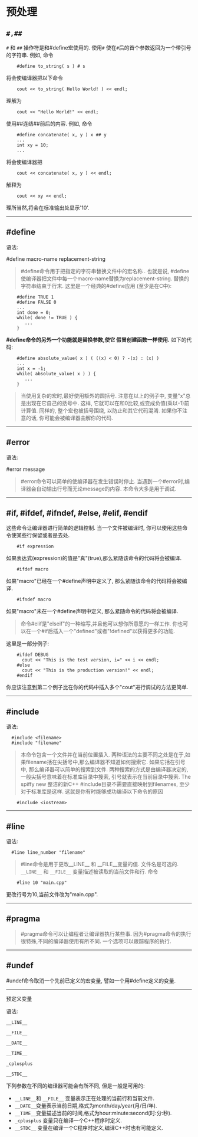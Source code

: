 # 预处理

## `#,##` 

`#` 和 `##` 操作符是和#define宏使用的. 使用`#` 使在`#`后的首个参数返回为一个带引号的字符串. 例如, 命令 

```
    #define to_string( s ) # s
```

将会使编译器把以下命令 
```
    cout << to_string( Hello World! ) << endl;
```
理解为 
```
    cout << "Hello World!" << endl;
```

使用##连结##前后的内容. 例如, 命令 
```
    #define concatenate( x, y ) x ## y
    ...
    int xy = 10;
    ...
```
将会使编译器把 
```
    cout << concatenate( x, y ) << endl;
```
解释为 
```
    cout << xy << endl;
```
理所当然,将会在标准输出处显示'10'. 


--------------------------------------------------------------------------------

## #define 

语法:

#define macro-name replacement-string


>#define命令用于把指定的字符串替换文件中的宏名称 . 也就是说, #define使编译器把文件中每一个macro-name替换为replacement-string. 替换的字符串结束于行末. 这里是一个经典的#define应用 (至少是在C中): 
```
    #define TRUE 1
    #define FALSE 0
    ...
    int done = 0;
    while( done != TRUE ) {
       ...
    }
```

<b>#define命令的另外一个功能就是替换参数,使它 假冒创建函数一样使用.</b> 如下的代码: 

```
    #define absolute_value( x ) ( ((x) < 0) ? -(x) : (x) )
    ...
    int x = -1;
    while( absolute_value( x ) ) {
       ...
    }
```

>当使用复杂的宏时,最好使用额外的圆括号. 注意在以上的例子中, 变量"x"总是出现在它自己的括号中. 这样, 它就可以在和0比较,或变成负值(乘以-1)前计算值. 同样的, 整个宏也被括号围绕, 以防止和其它代码混淆. 如果你不注意的话, 你可能会被编译器曲解你的代码. 


--------------------------------------------------------------------------------

## #error 

语法: 

  #error message

>#error命令可以简单的使编译器在发生错误时停止. 当遇到一个#error时,编译器会自动输出行号而无论message的内容. 本命令大多是用于调试. 


--------------------------------------------------------------------------------

## #if, #ifdef, #ifndef, #else, #elif, #endif 

这些命令让编译器进行简单的逻辑控制. 当一个文件被编译时, 你可以使用这些命令使某些行保留或者是去处. 
```
    #if expression
```

如果表达式(expression)的值是"真"(true),那么紧随该命令的代码将会被编译. 
```
    #ifdef macro
```

如果"macro"已经在一个#define声明中定义了, 那么紧随该命令的代码将会被编译. 
```
    #ifndef macro
```

如果"macro"未在一个#define声明中定义, 那么紧随命令的代码将会被编译. 

>命令#elif是"elseif"的一种缩写,并且他可以想你所意愿的一样工作. 你也可以在一个#if后插入一个"defined"或者"!defined"以获得更多的功能. 

这里是一部分例子: 
```
    #ifdef DEBUG
      cout << "This is the test version, i=" << i << endl;
    #else
      cout << "This is the production version!" << endl;
    #endif
```

你应该注意到第二个例子比在你的代码中插入多个"cout"进行调试的方法更简单. 


--------------------------------------------------------------------------------

## #include 

语法: 
```
  #include <filename>
  #include "filename"
```

>本命令包含一个文件并在当前位置插入. 两种语法的主要不同之处是在于,如果filename括在尖括号中,那么编译器不知道如何搜索它. 如果它括在引号中, 那么编译器可以简单的搜索到文件. 两种搜索的方式是由编译器决定的,一般尖括号意味着在标准库目录中搜索, 引号就表示在当前目录中搜索. The spiffy new 整洁的新C++ #include目录不需要直接映射到filenames, 至少对于标准库是这样. 这就是你有时能够成功编译以下命令的原因 
```
    #include <iostream>
```

--------------------------------------------------------------------------------

## #line 

语法: 
```
  #line line_number "filename"
```
 

>#line命令是用于更改__LINE__ 和 __FILE__变量的值. 文件名是可选的. `__LINE__` 和 `__FILE__` 变量描述被读取的当前文件和行. 命令 

```
    #line 10 "main.cpp"
```

更改行号为10,当前文件改为"main.cpp". 


--------------------------------------------------------------------------------

## #pragma 

>#pragma命令可以让编程者让编译器执行某些事. 因为#pragma命令的执行很特殊,不同的编译器使用有所不同. 一个选项可以跟踪程序的执行. 


--------------------------------------------------------------------------------

## #undef 

#undef命令取消一个先前已定义的宏变量, 譬如一个用#define定义的变量. 


--------------------------------------------------------------------------------

预定义变量 

语法: 

  `__LINE__`

  `__FILE__`

  `__DATE__`

  `__TIME__`

  `_cplusplus`
  
  `__STDC__`

 

下列参数在不同的编译器可能会有所不同, 但是一般是可用的: 

- `__LINE__`和 `__FILE__` 变量表示正在处理的当前行和当前文件. 
- `__DATE__`变量表示当前日期,格式为month/day/year(月/日/年). 
- `__TIME__`变量描述当前的时间,格式为hour:minute:second(时:分:秒). 
- `_cplusplus` 变量只在编译一个C++程序时定义. 
- `__STDC__` 变量在编译一个C程序时定义,编译C++时也有可能定义. 
